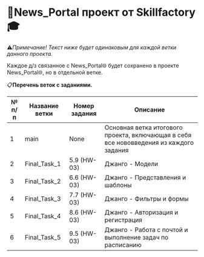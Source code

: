 # 📰News_Portal проект от Skillfactory🎓
⚠️*Примечание! Текст ниже будет одинаковым для каждой ветки данного проекта.*

Каждое д/з связанное с News_Portal🌐 будет сохранено в проекте News_Portal🌐, но в отдельной ветке. 

📋**Перечень веток с заданиями.**

№ п/п| Название ветки| Номер задания| Описание
------------ | ------------ | ------------ | -------------
1| main| None| Основная ветка итогового проекта, включающая в себя все нововведения из каждого задания
2| Final_Task_1| 5.9 (HW-03)| Джанго - Модели
3| Final_Task_2| 6.6 (HW-03)| Джанго - Представления и шаблоны
4| Final_Task_3| 7.7 (HW-03)| Джанго - Фильтры и формы
5| Final_Task_4| 8.6 (HW-03)| Джанго - Авторизация и регистрация
6| Final_Task_5| 9.5 (HW-03)| Джанго - Работа с почтой и выполнение задач по расписанию

